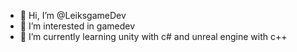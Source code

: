 - 👋 Hi, I’m @LeiksgameDev
- 👀 I’m interested in gamedev
- 🌱 I’m currently learning unity with c# and unreal engine with c++

<!---
LeiksgameDev/LeiksgameDev is a ✨ special ✨ repository because its `README.md` (this file) appears on your GitHub profile.
You can click the Preview link to take a look at your changes.
--->
